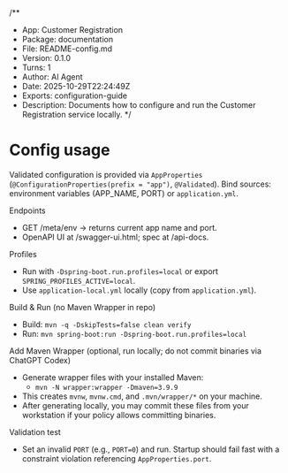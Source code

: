 /**
 * App: Customer Registration
 * Package: documentation
 * File: README-config.md
 * Version: 0.1.0
 * Turns: 1
 * Author: AI Agent
 * Date: 2025-10-29T22:24:49Z
 * Exports: configuration-guide
 * Description: Documents how to configure and run the Customer Registration service locally.
 */
# Config usage

Validated configuration is provided via `AppProperties` (`@ConfigurationProperties(prefix = "app")`, `@Validated`).
Bind sources: environment variables (APP_NAME, PORT) or `application.yml`.

Endpoints
- GET /meta/env → returns current app name and port.
- OpenAPI UI at /swagger-ui.html; spec at /api-docs.

Profiles
- Run with `-Dspring-boot.run.profiles=local` or export `SPRING_PROFILES_ACTIVE=local`.
- Use `application-local.yml` locally (copy from `application.yml`).

Build & Run (no Maven Wrapper in repo)
- Build: `mvn -q -DskipTests=false clean verify`
- Run:   `mvn spring-boot:run -Dspring-boot.run.profiles=local`

Add Maven Wrapper (optional, run locally; do not commit binaries via ChatGPT Codex)
- Generate wrapper files with your installed Maven:
  - `mvn -N wrapper:wrapper -Dmaven=3.9.9`
- This creates `mvnw`, `mvnw.cmd`, and `.mvn/wrapper/*` on your machine.
- After generating locally, you may commit these files from your workstation if your policy allows committing binaries.

Validation test
- Set an invalid `PORT` (e.g., `PORT=0`) and run. Startup should fail fast with a constraint violation referencing `AppProperties.port`.
